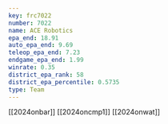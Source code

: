 ```yaml
---
key: frc7022
number: 7022
name: ACE Robotics
epa_end: 18.91
auto_epa_end: 9.69
teleop_epa_end: 7.23
endgame_epa_end: 1.99
winrate: 0.35
district_epa_rank: 58
district_epa_percentile: 0.5735
type: Team
---
```

[[2024onbar]]
[[2024oncmp1]]
[[2024onwat]]
